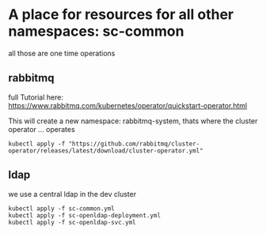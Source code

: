 # A place for resources for all other namespaces: sc-common

all those are one time operations

## rabbitmq
full Tutorial here: https://www.rabbitmq.com/kubernetes/operator/quickstart-operator.html

This will create a new namespace: rabbitmq-system, thats where the cluster operator ... operates
```
kubectl apply -f "https://github.com/rabbitmq/cluster-operator/releases/latest/download/cluster-operator.yml"
```

## ldap
we use a central ldap in the dev cluster
```
kubectl apply -f sc-common.yml
kubectl apply -f sc-openldap-deployment.yml
kubectl apply -f sc-openldap-svc.yml
```
